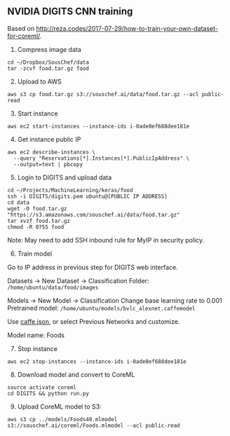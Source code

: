 ## NVIDIA DIGITS CNN training

Based on http://reza.codes/2017-07-29/how-to-train-your-own-dataset-for-coreml/.

1. Compress image data

```
cd ~/Dropbox/SousChef/data
tar -zcvf food.tar.gz food
```

2. Upload to AWS

`aws s3 cp food.tar.gz s3://souschef.ai/data/food.tar.gz --acl public-read`

3. Start instance

`aws ec2 start-instances --instance-ids i-0ade0ef688dee181e`

4. Get instance public IP

```
aws ec2 describe-instances \
  --query "Reservations[*].Instances[*].PublicIpAddress" \
  --output=text | pbcopy
```

5. Login to DIGITS and upload data
```
cd ~/Projects/MachineLearning/keras/food
ssh -i DIGITS/digits.pem ubuntu@[PUBLIC IP ADDRESS]
cd data
wget -O food.tar.gz "https://s3.amazonaws.com/souschef.ai/data/food.tar.gz"
tar xvzf food.tar.gz
chmod -R 0755 food
```

Note: May need to add SSH inbound rule for MyIP in security policy.

6. Train model

Go to IP address in previous step for DIGITS web interface.

Datasets -> New Dataset -> Classification
Folder: `/home/ubuntu/data/food/images`

Models -> New Model -> Classification
Change base learning rate to 0.001
Pretrained model: `/home/ubuntu/models/bvlc_alexnet.caffemodel`

Use [caffe.json](https://raw.githubusercontent.com/shanev/keras-food-classifier/master/DIGITS/caffe.json?token=AABD0T-_kffeCCeVk2-dfYDDsfZZaHBAks5aNDvpwA%3D%3D), or select Previous Networks and customize.

Model name: Foods

7. Stop instance

`aws ec2 stop-instances --instance-ids i-0ade0ef688dee181e`

8. Download model and convert to CoreML

```
source activate coreml
cd DIGITS && python run.py
```

9. Upload CoreML model to S3:

```
aws s3 cp ../models/Foods40.mlmodel s3://souschef.ai/coreml/Foods.mlmodel --acl public-read
```
